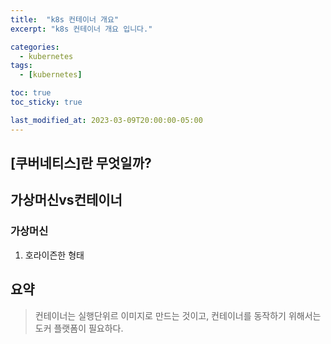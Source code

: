 ```yaml
---
title:  "k8s 컨테이너 개요"
excerpt: "k8s 컨테이너 개요 입니다."

categories:
  - kubernetes
tags:
  - [kubernetes]

toc: true
toc_sticky: true

last_modified_at: 2023-03-09T20:00:00-05:00
---
```


## [쿠버네티스]란 무엇일까?
## 가상머신vs컨테이너
### 가상머신
1. 호라이즌한 형태


## 요약
> 컨테이너는 실행단위르 이미지로 만드는 것이고, 컨테이너를 동작하기 위해서는 도커 플랫폼이 필요하다. 

